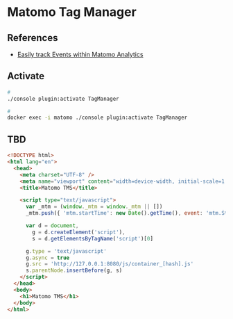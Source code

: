 # Matomo Tag Manager

## References

- [Easily track Events within Matomo Analytics](https://matomo.org/blog/2019/06/easily-track-events-within-matomo-analytics-thanks-to-matomo-tag-manager/)

## Activate

```sh
#
./console plugin:activate TagManager

#
docker exec -i matomo ./console plugin:activate TagManager
```

## TBD

```html
<!DOCTYPE html>
<html lang="en">
  <head>
    <meta charset="UTF-8" />
    <meta name="viewport" content="width=device-width, initial-scale=1.0" />
    <title>Matomo TMS</title>

    <script type="text/javascript">
      var _mtm = (window._mtm = window._mtm || [])
      _mtm.push({ 'mtm.startTime': new Date().getTime(), event: 'mtm.Start' })

      var d = document,
        g = d.createElement('script'),
        s = d.getElementsByTagName('script')[0]

      g.type = 'text/javascript'
      g.async = true
      g.src = 'http://127.0.0.1:8080/js/container_[hash].js'
      s.parentNode.insertBefore(g, s)
    </script>
  </head>
  <body>
    <h1>Matomo TMS</h1>
  </body>
</html>
```

<!-- ```html
<!DOCTYPE html>
<html lang="en">
<head>
    <meta charset="UTF-8">
    <meta name="viewport" content="width=device-width, initial-scale=1.0">
    <title>Matomo</title>
</head>
<body>
    <h1>Matomo</h1>

    <script type="text/javascript">
        var _paq = window._paq = window._paq || [];
        _paq.push(['trackPageView']);
        _paq.push(['enableLinkTracking']);

        (function() {
            var u = "//127.0.0.1:8080/";
            _paq.push(['setTrackerUrl', u + 'matomo.php']);
            _paq.push(['setSiteId', '1']);

            var d = document,
                g = d.createElement('script'),
                s = d.getElementsByTagName('script')[0];

            g.type = 'text/javascript';
            g.async = true;
            g.src = u+'matomo.js';
            s.parentNode.insertBefore(g, s);
        })();
    </script>
</body>
</html>
``` -->
